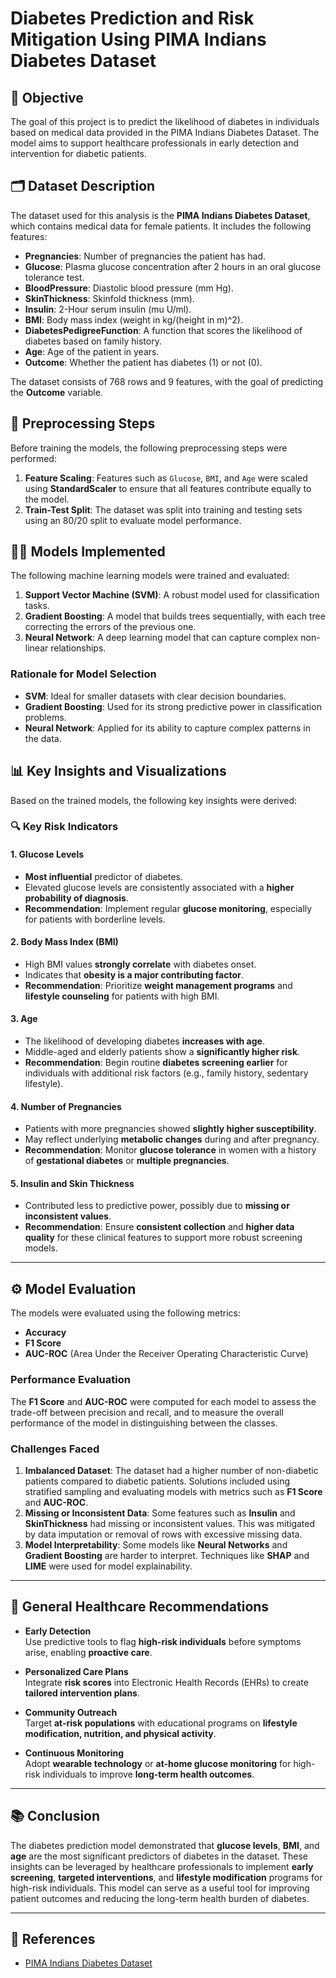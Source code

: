 # Diabetes Prediction and Risk Mitigation Using PIMA Indians Diabetes Dataset

## 🚀 Objective

The goal of this project is to predict the likelihood of diabetes in individuals based on medical data provided in the PIMA Indians Diabetes Dataset. The model aims to support healthcare professionals in early detection and intervention for diabetic patients.

## 🗂 Dataset Description

The dataset used for this analysis is the **PIMA Indians Diabetes Dataset**, which contains medical data for female patients. It includes the following features:

- **Pregnancies**: Number of pregnancies the patient has had.
- **Glucose**: Plasma glucose concentration after 2 hours in an oral glucose tolerance test.
- **BloodPressure**: Diastolic blood pressure (mm Hg).
- **SkinThickness**: Skinfold thickness (mm).
- **Insulin**: 2-Hour serum insulin (mu U/ml).
- **BMI**: Body mass index (weight in kg/(height in m)^2).
- **DiabetesPedigreeFunction**: A function that scores the likelihood of diabetes based on family history.
- **Age**: Age of the patient in years.
- **Outcome**: Whether the patient has diabetes (1) or not (0).

The dataset consists of 768 rows and 9 features, with the goal of predicting the **Outcome** variable.

## 🔄 Preprocessing Steps

Before training the models, the following preprocessing steps were performed:

1. **Feature Scaling**: Features such as `Glucose`, `BMI`, and `Age` were scaled using **StandardScaler** to ensure that all features contribute equally to the model.
3. **Train-Test Split**: The dataset was split into training and testing sets using an 80/20 split to evaluate model performance.

## 🧑‍🔬 Models Implemented

The following machine learning models were trained and evaluated:

1. **Support Vector Machine (SVM)**: A robust model used for classification tasks.
2. **Gradient Boosting**: A model that builds trees sequentially, with each tree correcting the errors of the previous one.
3. **Neural Network**: A deep learning model that can capture complex non-linear relationships.

### **Rationale for Model Selection**
- **SVM**: Ideal for smaller datasets with clear decision boundaries.
- **Gradient Boosting**: Used for its strong predictive power in classification problems.
- **Neural Network**: Applied for its ability to capture complex patterns in the data.

## 📊 Key Insights and Visualizations

Based on the trained models, the following key insights were derived:

### 🔍 Key Risk Indicators

#### 1. **Glucose Levels**
- **Most influential** predictor of diabetes.
- Elevated glucose levels are consistently associated with a **higher probability of diagnosis**.
- **Recommendation**: Implement regular **glucose monitoring**, especially for patients with borderline levels.

#### 2. **Body Mass Index (BMI)**
- High BMI values **strongly correlate** with diabetes onset.
- Indicates that **obesity is a major contributing factor**.
- **Recommendation**: Prioritize **weight management programs** and **lifestyle counseling** for patients with high BMI.

#### 3. **Age**
- The likelihood of developing diabetes **increases with age**.
- Middle-aged and elderly patients show a **significantly higher risk**.
- **Recommendation**: Begin routine **diabetes screening earlier** for individuals with additional risk factors (e.g., family history, sedentary lifestyle).

#### 4. **Number of Pregnancies**
- Patients with more pregnancies showed **slightly higher susceptibility**.
- May reflect underlying **metabolic changes** during and after pregnancy.
- **Recommendation**: Monitor **glucose tolerance** in women with a history of **gestational diabetes** or **multiple pregnancies**.

#### 5. **Insulin and Skin Thickness**
- Contributed less to predictive power, possibly due to **missing or inconsistent values**.
- **Recommendation**: Ensure **consistent collection** and **higher data quality** for these clinical features to support more robust screening models.

---

## ⚙️ Model Evaluation

The models were evaluated using the following metrics:
- **Accuracy**
- **F1 Score**
- **AUC-ROC** (Area Under the Receiver Operating Characteristic Curve)

### **Performance Evaluation**
The **F1 Score** and **AUC-ROC** were computed for each model to assess the trade-off between precision and recall, and to measure the overall performance of the model in distinguishing between the classes.

### **Challenges Faced**
1. **Imbalanced Dataset**: The dataset had a higher number of non-diabetic patients compared to diabetic patients. Solutions included using stratified sampling and evaluating models with metrics such as **F1 Score** and **AUC-ROC**.
2. **Missing or Inconsistent Data**: Some features such as **Insulin** and **SkinThickness** had missing or inconsistent values. This was mitigated by data imputation or removal of rows with excessive missing data.
3. **Model Interpretability**: Some models like **Neural Networks** and **Gradient Boosting** are harder to interpret. Techniques like **SHAP** and **LIME** were used for model explainability.

---

## 🧠 General Healthcare Recommendations

- **Early Detection**  
  Use predictive tools to flag **high-risk individuals** before symptoms arise, enabling **proactive care**.

- **Personalized Care Plans**  
  Integrate **risk scores** into Electronic Health Records (EHRs) to create **tailored intervention plans**.

- **Community Outreach**  
  Target **at-risk populations** with educational programs on **lifestyle modification, nutrition, and physical activity**.

- **Continuous Monitoring**  
  Adopt **wearable technology** or **at-home glucose monitoring** for high-risk individuals to improve **long-term health outcomes**.

---

## 📚 Conclusion

The diabetes prediction model demonstrated that **glucose levels**, **BMI**, and **age** are the most significant predictors of diabetes in the dataset. These insights can be leveraged by healthcare professionals to implement **early screening**, **targeted interventions**, and **lifestyle modification** programs for high-risk individuals. This model can serve as a useful tool for improving patient outcomes and reducing the long-term health burden of diabetes.

---

## 📑 References
- [PIMA Indians Diabetes Dataset](https://www.kaggle.com/datasets/uciml/pima-indians-diabetes-database)
